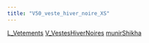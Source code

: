 ```yaml
---
title: "V50_veste_hiver_noire_XS"
---
```


[L_Vetements](notes/equipements/L_Vetements.md) [V_VestesHiverNoires](notes/equipements/vetements/V_VestesHiverNoires.md) [munirShikha](notes/munirShikha.md)